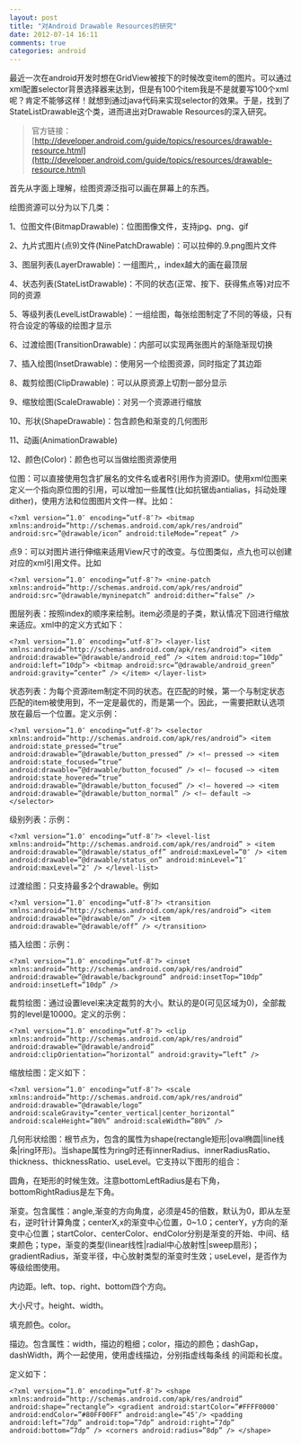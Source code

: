 ```yaml
---
layout: post
title: "对Android Drawable Resources的研究"
date: 2012-07-14 16:11
comments: true
categories: android
---
```

最近一次在android开发时想在GridView被按下的时候改变item的图片。可以通过xml配置selector背景选择器来达到，但是有100个item我是不是就要写100个xml呢？肯定不能够这样！就想到通过java代码来实现selector的效果。于是，找到了StateListDrawable这个类，进而进出对Drawable Resources的深入研究。

> 官方链接：[http://developer.android.com/guide/topics/resources/drawable-resource.html](http://developer.android.com/guide/topics/resources/drawable-resource.html)

首先从字面上理解，绘图资源泛指可以画在屏幕上的东西。

绘图资源可以分为以下几类：

1、位图文件(BitmapDrawable)：位图图像文件，支持jpg、png、gif

2、九片式图片(点9)文件(NinePatchDrawable)：可以拉伸的.9.png图片文件

3、图层列表(LayerDrawable)：一组图片,，index越大的画在最顶层

4、状态列表(StateListDrawable)：不同的状态(正常、按下、获得焦点等)对应不同的资源

5、等级列表(LevelListDrawable)：一组绘图，每张绘图制定了不同的等级，只有符合设定的等级的绘图才显示

6、过渡绘图(TransitionDrawable)：内部可以实现两张图片的渐隐渐现切换

7、插入绘图(InsetDrawable)：使用另一个绘图资源，同时指定了其边距

8、裁剪绘图(ClipDrawable)：可以从原资源上切割一部分显示

9、缩放绘图(ScaleDrawable)：对另一个资源进行缩放

10、形状(ShapeDrawable)：包含颜色和渐变的几何图形

11、动画(AnimationDrawable)

12、颜色(Color)：颜色也可以当做绘图资源使用

位图：可以直接使用包含扩展名的文件名或者R引用作为资源ID。使用xml位图来定义一个指向原位图的引用，可以增加一些属性(比如抗锯齿antialias，抖动处理dither)，使用方法和位图图片文件一样。比如：

`<?xml version=”1.0″ encoding=”utf-8″?>
<bitmap xmlns:android=”http://schemas.android.com/apk/res/android”
android:src=”@drawable/icon”
android:tileMode=”repeat” />`

点9：可以对图片进行伸缩来适用View尺寸的改变。与位图类似，点九也可以创建对应的xml引用文件。比如

`<?xml version=”1.0″ encoding=”utf-8″?>
<nine-patch xmlns:android=”http://schemas.android.com/apk/res/android”
android:src=”@drawable/myninepatch”
android:dither=”false” />`

图层列表：按照index的顺序来绘制。item必须是<selector>的子类，默认情况下回进行缩放来适应。xml中的定义方式如下：

`<?xml version=”1.0″ encoding=”utf-8″?>
<layer-list xmlns:android=”http://schemas.android.com/apk/res/android”>
<item android:drawable=”@drawable/android_red” />
<item android:top=”10dp” android:left=”10dp”>
<bitmap android:src=”@drawable/android_green”
android:gravity=”center” />
</item>
</layer-list>`

状态列表：为每个资源item制定不同的状态。在匹配的时候，第一个与制定状态匹配的item被使用到，不一定是最优的，而是第一个。因此，一需要把默认选项放在最后一个位置。定义示例：

`<?xml version=”1.0″ encoding=”utf-8″?>
<selector xmlns:android=”http://schemas.android.com/apk/res/android”>
<item android:state_pressed=”true”
android:drawable=”@drawable/button_pressed” /> <!– pressed –>
<item android:state_focused=”true”
android:drawable=”@drawable/button_focused” /> <!– focused –>
<item android:state_hovered=”true”
android:drawable=”@drawable/button_focused” /> <!– hovered –>
<item android:drawable=”@drawable/button_normal” /> <!– default –>
</selector>`

级别列表：示例：

`<?xml version=”1.0″ encoding=”utf-8″?>
<level-list xmlns:android=”http://schemas.android.com/apk/res/android” >
<item
android:drawable=”@drawable/status_off”
android:maxLevel=”0″ />
<item
android:drawable=”@drawable/status_on”
android:minLevel=”1″
android:maxLevel=”2″ />
</level-list>`

过渡绘图：只支持最多2个drawable。例如

`<?xml version=”1.0″ encoding=”utf-8″?>
<transition xmlns:android=”http://schemas.android.com/apk/res/android”>
<item android:drawable=”@drawable/on” />
<item android:drawable=”@drawable/off” />
</transition>`

插入绘图：示例：

`<?xml version=”1.0″ encoding=”utf-8″?>
<inset xmlns:android=”http://schemas.android.com/apk/res/android”
android:drawable=”@drawable/background”
android:insetTop=”10dp”
android:insetLeft=”10dp” />`

裁剪绘图：通过设置level来决定裁剪的大小。默认的是0(可见区域为0)，全部裁剪的level是10000。定义的示例：

`<?xml version=”1.0″ encoding=”utf-8″?>
<clip xmlns:android=”http://schemas.android.com/apk/res/android”
android:drawable=”@drawable/android”
android:clipOrientation=”horizontal”
android:gravity=”left” />`

缩放绘图：定义如下：

`<?xml version=”1.0″ encoding=”utf-8″?>
<scale xmlns:android=”http://schemas.android.com/apk/res/android”
android:drawable=”@drawable/logo”
android:scaleGravity=”center_vertical|center_horizontal”
android:scaleHeight=”80%”
android:scaleWidth=”80%” />`

几何形状绘图：根节点为<shape>，包含的属性为shape(rectangle矩形|oval椭圆|line线条|ring环形)。当shape属性为ring时还有innerRadius、innerRadiusRatio、thickness、thicknessRatio、useLevel。它支持以下图形的组合：

<corners>圆角，在矩形的时候生效。注意bottomLeftRadius是右下角，bottomRightRadius是左下角。

<gradient>渐变。包含属性：angle,渐变的方向角度，必须是45的倍数，默认为0，即从左至右，逆时针计算角度；centerX,x的渐变中心位置，0~1.0；centerY，y方向的渐变中心位置；startColor、centerColor、endColor分别是渐变的开始、中间、结束颜色；type，渐变的类型(linear线性|radial中心放射性|sweep扇形)；gradientRadius，渐变半径，中心放射类型的渐变时生效；useLevel，是否作为等级绘图使用。

<padding>内边距。left、top、right、bottom四个方向。

<size>大小尺寸。height、width。

<solid>填充颜色。color。

<stroke>描边。包含属性：width，描边的粗细；color，描边的颜色；dashGap，dashWidth，两个一起使用，使用虚线描边，分别指虚线每条线
的间距和长度。

定义如下：

`<?xml version=”1.0″ encoding=”utf-8″?>
<shape xmlns:android=”http://schemas.android.com/apk/res/android”
android:shape=”rectangle”>
<gradient
android:startColor=”#FFFF0000″
android:endColor=”#80FF00FF”
android:angle=”45″/>
<padding android:left=”7dp”
android:top=”7dp”
android:right=”7dp”
android:bottom=”7dp” />
<corners android:radius=”8dp” />
</shape>`